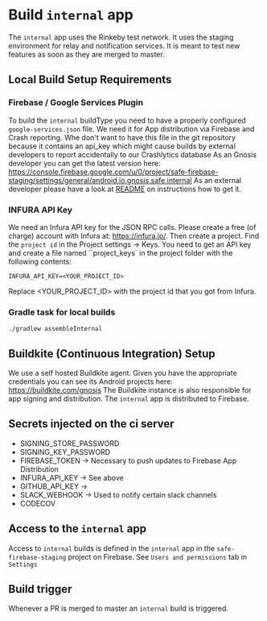 # Build `internal` app

The `internal` app uses the Rinkeby test network. It uses the staging environment for relay and notification services. It is meant to test new features as soon as they are merged to master.

## Local Build Setup Requirements
### Firebase / Google Services Plugin

To build the `internal` buildType you need to have a properly configured `google-services.json` file. We need it for App distribution via Firebase and Crash reporting.
Whe don't want to have this file in the git repository because it contains an api_key which might cause builds by external developers to report accidentally to our Crashlytics database
As an Gnosis developer you can get the latest version here: <https://console.firebase.google.com/u/0/project/safe-firebase-staging/settings/general/android:io.gnosis.safe.internal>
As an external developer please have a look at [README](../README.md#Firebase) on instructions how to get it.

### INFURA API Key

We need an Infura API key for the JSON RPC calls. Please create a free (of charge) account with Infura at: <https://infura.io/>. Then create a project. Find the `project id` in the Project settings -> Keys.
You need to get an API key and create a file named ``project_keys` in the project folder with the following contents:

```
INFURA_API_KEY=<YOUR_PROJECT_ID>
```
Replace <YOUR_PROJECT_ID> with the project id that you got from Infura.

### Gradle task for local builds

`./gradlew assembleInternal`

## Buildkite (Continuous Integration) Setup

We use a self hosted Buildkite agent. Given you have the appropriate credentials you can see its Android projects here: https://buildkite.com/gnosis
The Buildkite instance is also responsible for app signing and distribution. The `internal` app is distributed to Firebase.

## Secrets injected on the ci server

- SIGNING_STORE_PASSWORD
- SIGNING_KEY_PASSWORD
- FIREBASE_TOKEN -> Necessary to push updates to Firebase App Distribution
- INFURA_API_KEY -> See above
- GITHUB_API_KEY ->
- SLACK_WEBHOOK -> Used to notify certain slack channels
- CODECOV

##  Access to the `internal` app

Access to `internal` builds is defined in the `internal` app in the `safe-firebase-staging` project on Firebase. See `Users and permissions` tab in `Settings`

## Build trigger

Whenever a PR is merged to master an `internal` build is triggered.
